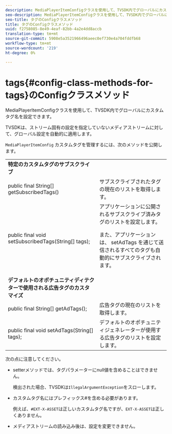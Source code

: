 ```yaml
---
description: MediaPlayerItemConfigクラスを使用して、TVSDK内でグローバルにカスタムタグ名を設定できます。
seo-description: MediaPlayerItemConfigクラスを使用して、TVSDK内でグローバルにカスタムタグ名を設定できます。
seo-title: タグのConfigクラスメソッド
title: タグのConfigクラスメソッド
uuid: f2758085-8e49-4eaf-82bb-4a2e4dd8accb
translation-type: tm+mt
source-git-commit: 5908e5a3521966496aeec0ef730e4a704fddfb68
workflow-type: tm+mt
source-wordcount: '219'
ht-degree: 0%

---
```



# tags{#config-class-methods-for-tags}のConfigクラスメソッド

MediaPlayerItemConfigクラスを使用して、TVSDK内でグローバルにカスタムタグ名を設定できます。

TVSDKは、ストリーム固有の設定を指定していないメディアストリームに対して、グローバル設定を自動的に適用します。

`MediaPlayerItemConfig` カスタムタグを管理するには、次のメソッドを公開します。

<table id="table_B37A6C75270D47BC99258F2884AD6905"> 
 <tbody> 
  <tr> 
   <td colname="col1"> <b>特定のカスタムタグのサブスクライブ</b> </td> 
   <td colname="col2"> </td> 
  </tr> 
  <tr> 
   <td colname="col1"> <span class="codeph"> public final String[] getSubscribedTags()  </span> </td> 
   <td colname="col2"> サブスクライブされたタグの現在のリストを取得します。 </td> 
  </tr> 
  <tr> 
   <td colname="col1"> <span class="codeph"> public final void setSubscribedTags(String[] tags);  </span> </td> 
   <td colname="col2"> アプリケーションに公開されるサブスクライブ済みタグのリストを設定します。 <p>また、アプリケーションは、<span class="codeph"> setAdTags </span>を通じて送信されるすべてのタグも自動的にサブスクライブされます。 </p> </td> 
  </tr> 
  <tr> 
   <td colname="col1"> <b>デフォルトのオポチュニティディテクターで使用される広告タグのカスタマイズ</b> </td> 
   <td colname="col2"> </td> 
  </tr> 
  <tr> 
   <td colname="col1"> <span class="codeph"> public final String[] getAdTags();  </span> </td> 
   <td colname="col2"> 広告タグの現在のリストを取得します。 </td> 
  </tr> 
  <tr> 
   <td colname="col1"> <span class="codeph"> public final void setAdTags(String[] tags);  </span> </td> 
   <td colname="col2"> デフォルトのオポチュニティジェネレーターが使用する広告タグのリストを設定します。 </td> 
  </tr> 
 </tbody> 
</table>

次の点に注意してください。

* setterメソッドでは、タグパラメーターにnull値を含めることはできません。

   検出された場合、TVSDKは`IllegalArgumentException`をスローします。
* カスタムタグ名にはプレフィックス#を含める必要があります。

   例えば、`#EXT-X-ASSET`は正しいカスタムタグ名ですが、`EXT-X-ASSET`は正しくありません。
* メディアストリームの読み込み後は、設定を変更できません。

